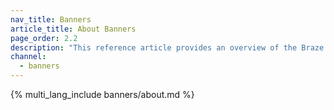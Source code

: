 ```yaml
---
nav_title: Banners
article_title: About Banners
page_order: 2.2
description: "This reference article provides an overview of the Braze Banner channel and common use cases."
channel:
  - banners
---
```


{% multi_lang_include banners/about.md %}
